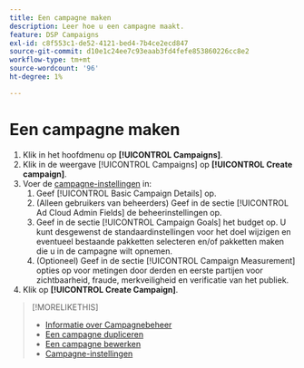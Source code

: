 ```yaml
---
title: Een campagne maken
description: Leer hoe u een campagne maakt.
feature: DSP Campaigns
exl-id: c8f553c1-de52-4121-bed4-7b4ce2ecd847
source-git-commit: d10e1c24ee7c93eaab3fd4fefe853860226cc8e2
workflow-type: tm+mt
source-wordcount: '96'
ht-degree: 1%

---
```


# Een campagne maken

1. Klik in het hoofdmenu op **[!UICONTROL Campaigns]**.
1. Klik in de weergave [!UICONTROL Campaigns] op **[!UICONTROL Create campaign]**.
1. Voer de [campagne-instellingen](campaign-settings.md) in:
   1. Geef [!UICONTROL Basic Campaign Details] op.
   1. (Alleen gebruikers van beheerders) Geef in de sectie [!UICONTROL Ad Cloud Admin Fields] de beheerinstellingen op.
   1. Geef in de sectie [!UICONTROL Campaign Goals] het budget op. U kunt desgewenst de standaardinstellingen voor het doel wijzigen en eventueel bestaande pakketten selecteren en/of pakketten maken die u in de campagne wilt opnemen.
   1. (Optioneel) Geef in de sectie [!UICONTROL Campaign Measurement] opties op voor metingen door derden en eerste partijen voor zichtbaarheid, fraude, merkveiligheid en verificatie van het publiek.
1. Klik op **[!UICONTROL Create Campaign]**.

>[!MORELIKETHIS]
>
>* [Informatie over Campagnebeheer](campaign-about.md)
>* [Een campagne dupliceren](campaign-duplicate.md)
>* [Een campagne bewerken](campaign-edit.md)
>* [Campagne-instellingen](campaign-settings.md)

